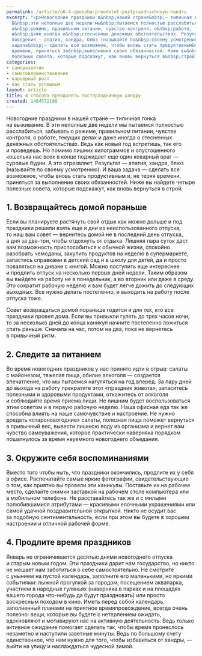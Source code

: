 ```yaml
---
permalink: /article/u6-4-sposoba-preodolet-postprazdnichnuyu-handru
excerpt: "<p>Новогодние праздники в&nbsp;нашей стране&nbsp;— типичная гонка на&nbsp;выживание.
  В&nbsp;эти неполные две недели мы&nbsp;пытаемся полностью расслабиться, забывать
  о&nbsp;режиме, правильном питании, чувстве контроля, о&nbsp;работе, текущих делах
  и&nbsp;даже иногда о&nbsp;стесненных денежных обстоятельствах. Результат&nbsp; такого
  поведения — апатия, хандра, блюз (называйте по&nbsp;своему усмотрению). И&nbsp;ваша
  задача&nbsp;— сделать все возможное, чтобы вновь стать продуктивным&nbsp;и, не&nbsp;теряя
  времени, приняться за&nbsp;выполнение своих обязанностей. Ниже вы&nbsp;найдете четыре
  полезных совета, которые подскажут, как вновь вернуться в&nbsp;строй.</p>"
categories:
- саморазвитие
- самосовершенствование
- карьерный рост
- как стать успешным
layout: article
title: 4 способа преодолеть постпраздничную хандру
created: 1484572180
---
```

<p>Новогодние праздники в&nbsp;нашей стране&nbsp;— типичная гонка на&nbsp;выживание. В&nbsp;эти неполные две недели мы&nbsp;пытаемся полностью расслабиться, забывать о&nbsp;режиме, правильном питании, чувстве контроля, о&nbsp;работе, текущих делах и&nbsp;даже иногда о&nbsp;стесненных денежных обстоятельствах. Ведь как новый год встретишь, так его и&nbsp;проведешь. Но&nbsp;помимо лишних килограммов и&nbsp;опустошенного кошелька нас всех в&nbsp;конце поджидает еще один коварный враг&nbsp;— суровые будни. А&nbsp;это отрезвляет. Результат&nbsp;— апатия, хандра, блюз (называйте по&nbsp;своему усмотрению). И&nbsp;ваша задача&nbsp;— сделать все возможное, чтобы вновь стать продуктивным&nbsp;и, не&nbsp;теряя времени, приняться за&nbsp;выполнение своих обязанностей. Ниже вы&nbsp;найдете четыре полезных совета, которые подскажут, как вновь вернуться в&nbsp;строй.</p>
<h2>1. Возвращайтесь домой пораньше</h2>
<p>Если вы&nbsp;планируете растянуть свой отдых как можно дольше и&nbsp;под праздники решили взять еще и&nbsp;дни из&nbsp;неиспользованного отпуска, то&nbsp;наш вам совет&nbsp;— вернитесь домой не&nbsp;в&nbsp;последний день отпуска, а&nbsp;дня за&nbsp;два-три, чтобы отдохнуть от&nbsp;отдыха. Лишняя пара суток даст вам возможность приспособиться к&nbsp;обычной жизни, спокойно разобрать чемоданы, закупить продуктов на&nbsp;неделю в&nbsp;супермаркете, запастись справками в&nbsp;детский сад и&nbsp;в&nbsp;школу для детей, да&nbsp;и&nbsp;просто поваляться на&nbsp;диване с&nbsp;книгой. Можно поступить еще интереснее и&nbsp;продлить отпуск на&nbsp;несколько первых дней недели. Таким образом вы&nbsp;выйдете на&nbsp;работу не&nbsp;в&nbsp;понедельник, а&nbsp;во&nbsp;вторник или даже в&nbsp;среду. Это сократит рабочую неделю и&nbsp;вам будет легче дожить до&nbsp;следующих выходных. Все нужно делать постепенно, и&nbsp;выходить на&nbsp;работу после отпуска тоже.</p>
<p>Совет возвращаться домой пораньше годится и&nbsp;для тех, кто все праздники провел дома. Если вы&nbsp;привыкли гулять до&nbsp;трех часов ночи, то&nbsp;за&nbsp;несколько дней до&nbsp;конца каникул начните постепенно ложиться спать раньше. Сначала на&nbsp;час, потом на&nbsp;два, пока не&nbsp;вернетесь в&nbsp;привычный ритм.</p>
<h2>2. Следите за&nbsp;питанием</h2>
<p>Во&nbsp;время новогодних праздников у&nbsp;нас принято идти в&nbsp;отрыв: салаты с&nbsp;майонезом, тяжелая пища, обилие алкоголя&nbsp;— создается впечатление, что мы&nbsp;пытаемся нагуляться на&nbsp;год вперед. За&nbsp;пару дней до&nbsp;выхода на&nbsp;работу прекратите этот «праздник живота», запаситесь полезными и&nbsp;здоровыми продуктами, откажитесь от&nbsp;алкоголя и&nbsp;соблюдайте время приема пищи. Не&nbsp;лишним будет воспользоваться этим советом и&nbsp;в&nbsp;первую рабочую неделю. Наша офисная еда так&nbsp;же способна влиять на&nbsp;наше самочувствие и&nbsp;настроение. Не&nbsp;нужно доедать «староновогодние» салаты, полезная пища поможет вернуться в&nbsp;привычный вес, вывести лишнюю воду из&nbsp;организма и&nbsp;вернет вам чувство самоуважения, которое практически наверняка порядком пошатнулось за&nbsp;время неуемного новогоднего объедания.</p>
<h2>3. Окружите себя воспоминаниями</h2>
<p>Вместо того чтобы ныть, что праздники окончились, продлите их&nbsp;у&nbsp;себя в&nbsp;офисе. Распечатайте самые яркие фотографии, свидетельствующие о&nbsp;том, как приятно вы&nbsp;провели эти каникулы. Поставьте их&nbsp;на&nbsp;рабочее место, сделайте снимки заставкой на&nbsp;рабочем столе компьютера или в&nbsp;мобильном телефоне. Не&nbsp;расставайтесь так&nbsp;же и&nbsp;с&nbsp;милыми полюбившимися атрибутами&nbsp;— красивыми елочными украшениями или самой удачной поздравительной открыткой. Никто не&nbsp;осудит вас за&nbsp;подобную сентиментальность, если при этом вы&nbsp;будете в&nbsp;хорошем настроении и&nbsp;отличной рабочей форме. </p>
<h2>4. Продлите время праздников</h2>
<p>Январь не&nbsp;ограничивается десятью днями новогоднего отпуска и&nbsp;старым новым годом. Эти праздники дарит нам государство, но&nbsp;никто не&nbsp;мешает нам заботиться о&nbsp;себе самостоятельно. Не&nbsp;смотрите с&nbsp;унынием на&nbsp;пустой календарь, заполните его маленькими, но&nbsp;яркими событиями: лыжной прогулкой за&nbsp;городом, посещением аквапарка, участием в&nbsp;народных гуляньях (наверняка в&nbsp;парках и&nbsp;на&nbsp;площадях вашего города что-нибудь да&nbsp;будут праздновать) или просто воскресным походом в&nbsp;кино. Иметь перед собой календарь, заполненный планами на&nbsp;приятное времяпровождение, всегда очень полезно: вещи, которые вы&nbsp;будете с&nbsp;нетерпением ожидать, вдохновляют и&nbsp;мотивируют нас на&nbsp;активную деятельность. Ведь только активное ожидание помогает сделать так, чтобы время пронеслось незаметно и&nbsp;наступили заветные минуты. Ведь по&nbsp;большому счету единственное, что нам нужно для того, чтобы избавиться от&nbsp;хандры,&nbsp;— выйти на&nbsp;улицу и&nbsp;наслаждаться чудесной зимой.</p>
